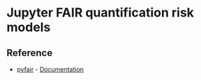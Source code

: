 # Jupyter FAIR quantification risk models

## Reference

- [pyfair](https://github.com/theonaunheim/pyfair) - [Documentation](https://pyfair.readthedocs.io/en/latest/)
